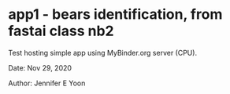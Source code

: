 # app1 - bears identification, from fastai class nb2  

Test hosting simple app using MyBinder.org server (CPU).  

Date: Nov 29, 2020  

Author: Jennifer E Yoon  
